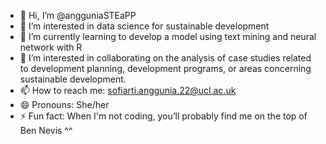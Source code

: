 - 👋 Hi, I’m @angguniaSTEaPP
- 👀 I’m interested in data science for sustainable development
- 🌱 I’m currently learning to develop a model using text mining and neural network with R
- 💞️ I’m interested in collaborating on the analysis of case studies related to development planning, development programs, or areas concerning sustainable development.
- 📫 How to reach me: sofiarti.anggunia.22@ucl.ac.uk
- 😄 Pronouns: She/her
- ⚡ Fun fact: When I'm not coding, you’ll probably find me on the top of Ben Nevis ^^

<!---
angguniaSTEaPP/angguniaSTEaPP is a ✨ special ✨ repository because its `README.md` (this file) appears on your GitHub profile.
You can click the Preview link to take a look at your changes.
--->
